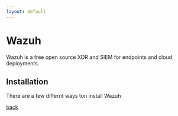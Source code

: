 ```yaml
---
layout: default
---
```


# Wazuh

Wazuh is a free open source XDR and SIEM for endpoints and cloud deployments. 


## Installation

There are a few differnt ways ton install Wazuh 




[back](./)

